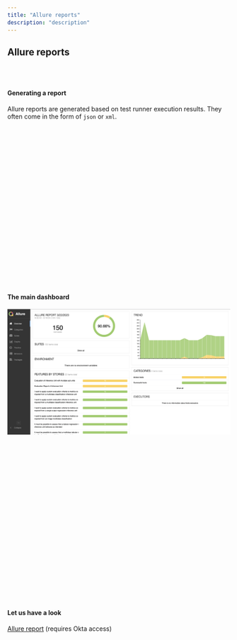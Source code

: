 ```yaml
---
title: "Allure reports"
description: "description"
---
```


## Allure reports

<br />
<br />

#### **Generating a report**

Allure reports are generated based on test runner execution results. They often come in the form of `json` or `xml`.

<br />
<br />
<br />
<br />
<br />
<br />
<br />
<br />
<br />
<br />
<br />
<br />
<br />
<br />
<br />
<br />
<br />
<br />
<br />
<br />
<br />

#### **The main dashboard**

![](./images/allure-report-dashboard.png)

<br />
<br />
<br />
<br />
<br />
<br />
<br />
<br />
<br />
<br />
<br />
<br />
<br />
<br />
<br />
<br />
<br />
<br />
<br />
<br />
<br />

#### **Let us have a look**

[Allure report](https://dev.mlops.data.novonordisk.cloud/bdd/) (requires Okta access)

<br />
<br />
<br />
<br />
<br />
<br />
<br />
<br />
<br />
<br />
<br />
<br />
<br />
<br />
<br />
<br />
